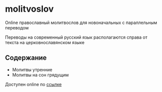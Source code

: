 # molitvoslov

Online православный молитвослов для новоначальных с параллельным переводом

Переводы на современный русский язык располагаются справа от
текста на церковнославянском языке

## Содержание
- Молитвы утренние
- Молитвы на сон грядущим

Доступен online по [ссылке](https://morozig.github.io/molitvoslov)
